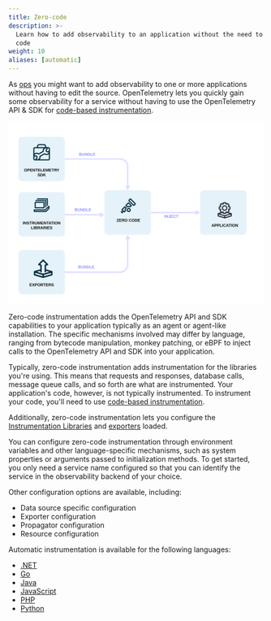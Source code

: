 ```yaml
---
title: Zero-code
description: >-
  Learn how to add observability to an application without the need to write
  code
weight: 10
aliases: [automatic]
---
```


As [ops](/docs/getting-started/ops/) you might want to add observability to one
or more applications without having to edit the source. OpenTelemetry lets you
quickly gain some observability for a service without having to use the
OpenTelemetry API & SDK for
[code-based instrumentation](/docs/concepts/instrumentation/code-based).

![Zero Code](./zero-code.svg)

Zero-code instrumentation adds the OpenTelemetry API and SDK capabilities to
your application typically as an agent or agent-like installation. The specific
mechanisms involved may differ by language, ranging from bytecode manipulation,
monkey patching, or eBPF to inject calls to the OpenTelemetry API and SDK into
your application.

Typically, zero-code instrumentation adds instrumentation for the libraries
you're using. This means that requests and responses, database calls, message
queue calls, and so forth are what are instrumented. Your application's code,
however, is not typically instrumented. To instrument your code, you'll need to
use [code-based instrumentation](/docs/concepts/instrumentation/code-based).

Additionally, zero-code instrumentation lets you configure the
[Instrumentation Libraries](/docs/concepts/instrumentation/libraries) and
[exporters](/docs/concepts/components/#exporters) loaded.

You can configure zero-code instrumentation through environment variables and
other language-specific mechanisms, such as system properties or arguments
passed to initialization methods. To get started, you only need a service name
configured so that you can identify the service in the observability backend of
your choice.

Other configuration options are available, including:

- Data source specific configuration
- Exporter configuration
- Propagator configuration
- Resource configuration

Automatic instrumentation is available for the following languages:

- [.NET](/docs/zero-code/dotnet/)
- [Go](/docs/zero-code/go)
- [Java](/docs/zero-code/java/)
- [JavaScript](/docs/zero-code/js/)
- [PHP](/docs/zero-code/php/)
- [Python](/docs/zero-code/python/)
